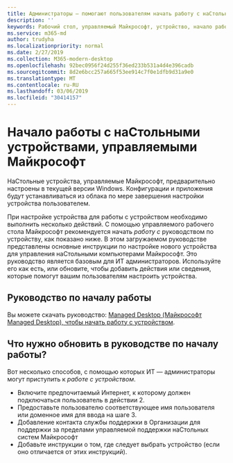 ```yaml
---
title: Администраторы — помогают пользователям начать работу с наСтольным устройством, управляемым Майкрософт
description: ''
keywords: Рабочий стол, управляемый Майкрософт, устройство, начало работы, Microsoft 365
ms.service: m365-md
author: trudyha
ms.localizationpriority: normal
ms.date: 2/27/2019
ms.collection: M365-modern-desktop
ms.openlocfilehash: 92bec0956f24d255f36ed233b531a4d4e396cadb
ms.sourcegitcommit: 8d2e6bcc257a665f53ee914c7f0e1dfb9d31a9e0
ms.translationtype: MT
ms.contentlocale: ru-RU
ms.lasthandoff: 03/06/2019
ms.locfileid: "30414157"
---
```

# <a name="get-started-using-microsoft-managed-desktop-devices"></a>Начало работы с наСтольными устройствами, управляемыми Майкрософт

НаСтольные устройства, управляемые Майкрософт, предварительно настроены в текущей версии Windows. Конфигурации и приложения будут устанавливаться из облака по мере завершения настройки устройства пользователем. 
 
При настройке устройства для работы с устройством необходимо выполнить несколько действий. С помощью управляемого рабочего стола Майкрософт рекомендуется начать *работу с* руководством по устройству, как показано ниже. В этом загружаемом руководстве представлены основные инструкции по настройке нового устройства для управления наСтольными компьютерами Майкрософт. Это руководство является базовым для ИТ администраторов. Используйте его как есть, или обновите, чтобы добавить действия или сведения, которые помогут вашим пользователям настроить устройства. 

## <a name="get-started-guide"></a>Руководство по началу работы 
Вы можете скачать руководство: [Managed Desktop (Майкрософт Managed Desktop), чтобы начать работу с устройством](https://www.microsoft.com/en-us/download/details.aspx?id=57918).

## <a name="what-should-i-update-in-the-get-started-guide"></a>Что нужно обновить в руководстве по началу работы?

Вот несколько способов, с помощью которых ИТ — администраторы могут приступить к *работе с устройством*.
- Включите предпочитаемый Интернет, к которому должен подключаться пользователь в действии 2.
- Предоставьте пользователю соответствующее имя пользователя или доменное имя для ввода на шаге 3.
- Добавление контакта службы поддержки в Организации для поддержки за пределами управляемой поддержки наСтольных систем Майкрософт
- Добавьте инструкции о том, где следует выбрать устройство (если оно отличается от этих инструкций).
